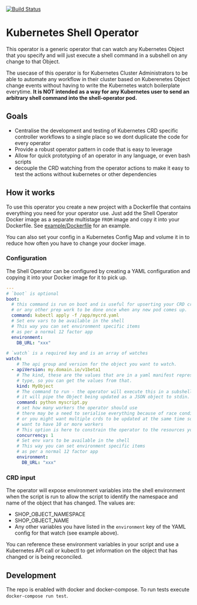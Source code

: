 [![Build Status](https://travis-ci.org/MYOB-Technology/shell-operator.svg?branch=master)](https://travis-ci.org/MYOB-Technology/shell-operator)

# Kubernetes Shell Operator

This operator is a generic operator that can watch any Kubernetes Object that you specify and will just execute a shell command in a subshell on any change to that Object.

The usecase of this operator is for Kubernetes Cluster Administrators to be able to automate any workflow in their cluster based on Kuberenetes Object change events without having to write the Kubernetes watch boilerplate everytime. **It is NOT intended as a way for any Kubernetes user to send an arbitrary shell command into the shell-operator pod.**

## Goals

- Centralise the development and testing of Kubernetes CRD specific controller workflows to a single place so we dont duplicate the code for every operator
- Provide a robust operator pattern in code that is easy to leverage
- Allow for quick prototyping of an operator in any language, or even bash scripts
- decouple the CRD watching from the operator actions to make it easy to test the actions without kubernetes or other dependencies

## How it works

To use this operator you create a new project with a Dockerfile that contains everything you need for your operator use. Just add the Shell Operator Docker image as a separate multistage `FROM` image and copy it into your Dockerfile. See [example/Dockerfile](example/Dockerfile) for an example.

You can also set your config in a Kubernetes Config Map and volume it in to reduce how often you have to change your docker image.

### Configuration

The Shell Operator can be configured by creating a YAML configuration and copying it into your Docker image for it to pick up.

```yaml
---
# `boot` is optional
boot:
  # this command is run on boot and is useful for upserting your CRD creation object
  # or any other prep work to be done once when any new pod comes up.
  command: kubectl apply -f /app/mycrd.yaml
  # Set env vars to be available in the shell
  # This way you can set environment specific items
  # as per a normal 12 factor app
  environment:
    DB_URL: "xxx"

# `watch` is a required key and is an array of watches
watch:
    # The api group and version for the object you want to watch.
  - apiVersion: my.domain.io/v1beta1
    # The kind, these are the values that are in a yaml manifest representation of an object of this
    # type, so you can get the values from that.
    kind: MyObject
    # The command to run - the operator will execute this in a subshell with the default shell
    # it will pipe the Object being updated as a JSON object to stdin.
    command: python myscript.py
    # set how many workers the operator should use
    # there may be a need to serialise everything because of race conditions so this can be set to 1
    # or you might want multiple crds to be updated at the same time so
    # want to have 10 or more workers
    # This option is here to constrain the operator to the resources you want to use.
    concurrency: 1
    # Set env vars to be available in the shell
    # This way you can set environment specific items
    # as per a normal 12 factor app
    environment:
      DB_URL: "xxx"
```

### CRD input

The operator will expose environment variables into the shell environment when the script is run to allow the script to identify the namespace and name of the object that has changed. The values are:

* SHOP_OBJECT_NAMESPACE
* SHOP_OBJECT_NAME
* Any other variables you have listed in the `environment` key of the YAML config for that watch (see example above).

You can reference these environment variables in your script and use a Kubernetes API call or kubectl to get information on the object that has changed or is being reconciled.

## Development

The repo is enabled with docker and docker-compose. To run tests execute `docker-compose run test`.
